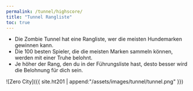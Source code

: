 ```yaml
---
permalink: /tunnel/highscore/
title: "Tunnel Rangliste"
toc: true
---
```


- Die Zombie Tunnel hat eine Rangliste, wer die meisten Hundemarken gewinnen kann.
- Die 100 besten Spieler, die die meisten Marken sammeln können, werden mit einer Truhe belohnt.
- Je höher der Rang, den du in der Führungsliste hast, desto besser wird die Belohnung für dich sein.

![Zero City]({{ site.ht201 | append:"/assets/images/tunnel/tunnel.png" }})
